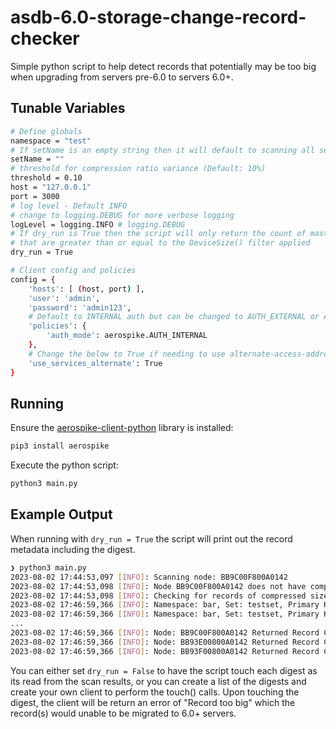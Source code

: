 # asdb-6.0-storage-change-record-checker
Simple python script to help detect records that potentially may be too big when upgrading from servers pre-6.0 to servers 6.0+.

## Tunable Variables
```bash
# Define globals
namespace = "test"
# If setName is an empty string then it will default to scanning all sets in the namespace
setName = ""
# threshold for compression ratio variance (Default: 10%)
threshold = 0.10
host = "127.0.0.1"
port = 3000
# log level - Default INFO
# change to logging.DEBUG for more verbose logging
logLevel = logging.INFO # logging.DEBUG
# If dry_run is True then the script will only return the count of master objects on each node
# that are greater than or equal to the DeviceSize() filter applied
dry_run = True

# Client config and policies
config = {
    'hosts': [ (host, port) ],
    'user': 'admin',
    'password': 'admin123',
    # Default to INTERNAL auth but can be changed to AUTH_EXTERNAL or AUTH_EXTERNAL_INSECURE if needed (e.g. LDAP) 
    'policies': {
        'auth_mode': aerospike.AUTH_INTERNAL
    },
    # Change the below to True if needing to use alternate-access-address
    'use_services_alternate': True
}
```

## Running
Ensure the [aerospike-client-python](https://github.com/aerospike/aerospike-client-python) library is installed:
```bash
pip3 install aerospike
```

Execute the python script:
```bash
python3 main.py
```

## Example Output
When running with `dry_run = True` the script will print out the record metadata including the digest. 
```bash
❯ python3 main.py
2023-08-02 17:44:53,097 [INFO]: Scanning node: BB9C00F800A0142
2023-08-02 17:44:53,098 [INFO]: Node BB9C00F800A0142 does not have compression enabled.
2023-08-02 17:44:53,098 [INFO]: Checking for records of compressed size larger than 1048560 bytes
2023-08-02 17:46:59,366 [INFO]: Namespace: bar, Set: testset, Primary Key: None, Digest: fe0f17700e1b7fcc82401b535f7933667634f8bf
2023-08-02 17:46:59,366 [INFO]: Namespace: bar, Set: testset, Primary Key: None, Digest: fe0f14b652ecbaf4afc46de605d7a4a0b6452f3a
...
2023-08-02 17:46:59,366 [INFO]: Node: BB9C00F800A0142 Returned Record Count: 328633
2023-08-02 17:46:59,366 [INFO]: Node: BB93E00800A0142 Returned Record Count: 330107
2023-08-02 17:46:59,366 [INFO]: Node: BB93F00800A0142 Returned Record Count: 329541
```

You can either set `dry_run = False` to have the script touch each digest as its read from the scan results, or you can create a list of the digests and create your own client to perform the touch() calls.
Upon touching the digest, the client will be return an error of "Record too big" which the record(s) would unable to be migrated to 6.0+ servers.
